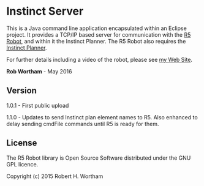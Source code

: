 # Instinct Server

This is a Java command line application encapsulated within an Eclipse project.
It provides a TCP/IP based server for communication with the [R5 Robot], and within it the Instinct Planner.
The R5 Robot also requires the [Instinct Planner].

For further details including a video of the robot, please see [my Web Site].

**Rob Wortham** - May 2016

Version
------
1.0.1 - First public upload

1.1.0 - Updates to send Instinct plan element names to R5. Also enhanced to delay sending cmdFile commands until R5 is ready for them.


License
----
The R5 Robot library is Open Source Software distributed under the GNU GPL licence.

Copyright (c) 2015 Robert H. Wortham

   [Instinct Planner]: <http://www.robwortham.com/instinct-planner/>
   [R5 Robot]: <http://www.robwortham.com/r5-robot/>
   [my web site]: <http://www.robwortham.com>
